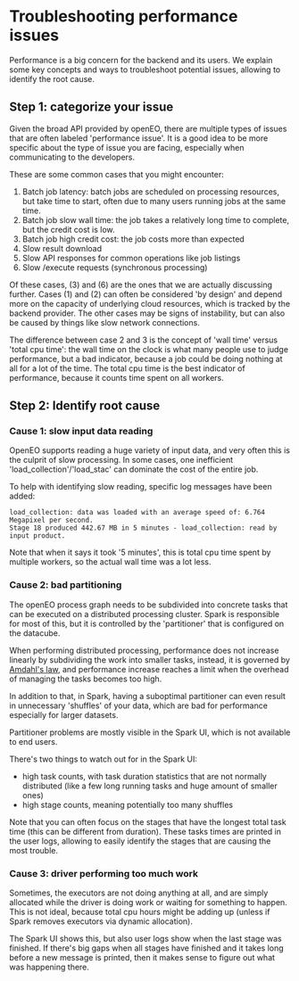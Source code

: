 # Troubleshooting performance issues

Performance is a big concern for the backend and its users. We explain some key concepts and ways to troubleshoot potential issues,
allowing to identify the root cause.

## Step 1: categorize your issue

Given the broad API provided by openEO, there are multiple types of issues that are often labeled 'performance issue'.
It is a good idea to be more specific about the type of issue you are facing, especially when communicating to the developers.

These are some common cases that you might encounter:

1. Batch job latency: batch jobs are scheduled on processing resources, but take time to start, often due to many users running jobs at the same time.
2. Batch job slow wall time: the job takes a relatively long time to complete, but the credit cost is low.
3. Batch job high credit cost: the job costs more than expected
4. Slow result download 
5. Slow API responses for common operations like job listings
6. Slow /execute requests (synchronous processing)

Of these cases, (3) and (6) are the ones that we are actually discussing further. Cases (1) and (2) can often be considered
'by design' and depend more on the capacity of underlying cloud resources, which is tracked by the backend provider.
The other cases may be signs of instability, but can also be caused by things like slow network connections.

The difference between case 2 and 3 is the concept of 'wall time' versus 'total cpu time': the wall time on the clock is
what many people use to judge performance, but a bad indicator, because a job could be doing nothing at all for a lot of the time.
The total cpu time is the best indicator of performance, because it counts time spent on all workers.

## Step 2: Identify root cause

### Cause 1: slow input data reading

OpenEO supports reading a huge variety of input data, and very often this is the culprit of slow processing. In some cases,
one inefficient 'load_collection'/'load_stac' can dominate the cost of the entire job.

To help with identifying slow reading, specific log messages have been added:

```
load_collection: data was loaded with an average speed of: 6.764 Megapixel per second.
Stage 18 produced 442.67 MB in 5 minutes - load_collection: read by input product.
```

Note that when it says it took '5 minutes', this is total cpu time spent by multiple workers, so the actual wall time was
a lot less.

### Cause 2: bad partitioning

The openEO process graph needs to be subdivided into concrete tasks that can be executed on a distributed processing cluster.
Spark is responsible for most of this, but it is controlled by the 'partitioner' that is configured on the datacube.

When performing distributed processing, performance does not increase linearly by subdividing the work into smaller tasks,
instead, it is governed by [Amdahl's law](https://en.wikipedia.org/wiki/Amdahl%27s_law), and performance increase reaches a limit
when the overhead of managing the tasks becomes too high.

In addition to that, in Spark, having a suboptimal partitioner can even result in unnecessary 'shuffles' of your data, which
are bad for performance especially for larger datasets.

Partitioner problems are mostly visible in the Spark UI, which is not available to end users.

There's two things to watch out for in the Spark UI:

- high task counts, with task duration statistics that are not normally distributed (like a few long running tasks and huge amount of smaller ones)
- high stage counts, meaning potentially too many shuffles

Note that you can often focus on the stages that have the longest total task time (this can be different from duration).
These tasks times are printed in the user logs, allowing to easily identify the stages that are causing the most trouble.

### Cause 3: driver performing too much work

Sometimes, the executors are not doing anything at all, and are simply allocated while the driver is doing work or waiting
for something to happen. This is not ideal, because total cpu hours might be adding up (unless if Spark removes executors
via dynamic allocation).

The Spark UI shows this, but also user logs show when the last stage was finished. If there's big gaps when all stages
have finished and it takes long before a new message is printed, then it makes sense to figure out what was happening there.